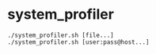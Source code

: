system_profiler
===============

```
./system_profiler.sh [file...]
./system_profiler.sh [user:pass@host...]
```
